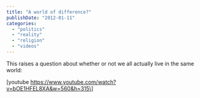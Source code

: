 ```yaml
---
title: "A world of difference?"
publishDate: "2012-01-11"
categories: 
  - "politics"
  - "reality"
  - "religion"
  - "videos"
---
```


This raises a question about whether or not we all actually live in the same world:

\[youtube https://www.youtube.com/watch?v=bOE1HFEL8XA&w=560&h=315\]
